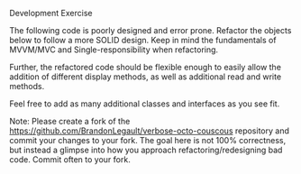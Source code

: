 Development Exercise

  The following code is poorly designed and error prone. Refactor the objects below to follow a more SOLID design.
  Keep in mind the fundamentals of MVVM/MVC and Single-responsibility when refactoring.

  Further, the refactored code should be flexible enough to easily allow the addition of different display
    methods, as well as additional read and write methods.

  Feel free to add as many additional classes and interfaces as you see fit.

  Note: Please create a fork of the https://github.com/BrandonLegault/verbose-octo-couscous repository and commit your changes
    to your fork. The goal here is not 100% correctness, but instead a glimpse into how you
    approach refactoring/redesigning bad code. Commit often to your fork.
